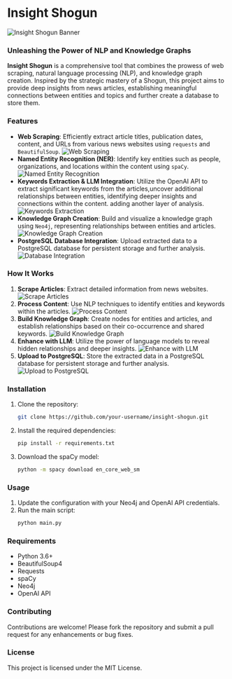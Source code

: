 
#  Insight Shogun

![Insight Shogun Banner](https://github.com/samraatz/InsightShogun/blob/main/banner.png)

### Unleashing the Power of NLP and Knowledge Graphs

**Insight Shogun** is a comprehensive tool that combines the prowess of web scraping, natural language processing (NLP), and knowledge graph creation. Inspired by the strategic mastery of a Shogun, this project aims to provide deep insights from news articles, establishing meaningful connections between entities and topics and further create a database to store them.

### Features

- **Web Scraping**: Efficiently extract article titles, publication dates, content, and URLs from various news websites using `requests` and `BeautifulSoup`.
  ![Web Scraping](https://github.com/samraatz/InsightShogun/blob/main/ws.png)
- **Named Entity Recognition (NER)**: Identify key entities such as people, organizations, and locations within the content using `spaCy`.
  ![Named Entity Recognition](https://github.com/samraatz/InsightShogun/blob/main/ner.png)
- **Keywords Extraction & LLM Integration**: Utilize the OpenAI API to extract significant keywords from the articles,uncover additional relationships between entities, identifying deeper insights and connections within the content. adding another layer of analysis.
  ![Keywords Extraction](https://github.com/samraatz/InsightShogun/blob/main/key.png)
- **Knowledge Graph Creation**: Build and visualize a knowledge graph using `Neo4j`, representing relationships between entities and articles.
  ![Knowledge Graph Creation](https://github.com/samraatz/InsightShogun/blob/main/kg.png)
- **PostgreSQL Database Integration**: Upload extracted data to a PostgreSQL database for persistent storage and further analysis.
  ![Database Integration](https://github.com/samraatz/InsightShogun/blob/main/db.png)

### How It Works

1. **Scrape Articles**: Extract detailed information from news websites.
   ![Scrape Articles](https://github.com/samraatz/InsightShogun/blob/main/scrape.png)
2. **Process Content**: Use NLP techniques to identify entities and keywords within the articles.
   ![Process Content](https://github.com/samraatz/InsightShogun/blob/main/spacy.png)
3. **Build Knowledge Graph**: Create nodes for entities and articles, and establish relationships based on their co-occurrence and shared keywords.
   ![Build Knowledge Graph](https://github.com/samraatz/InsightShogun/blob/main/kg1.png)
4. **Enhance with LLM**: Utilize the power of language models to reveal hidden relationships and deeper insights.
   ![Enhance with LLM](https://github.com/samraatz/InsightShogun/blob/main/er.png)
5. **Upload to PostgreSQL**: Store the extracted data in a PostgreSQL database for persistent storage and further analysis.
   ![Upload to PostgreSQL](https://github.com/samraatz/InsightShogun/blob/main/db_upload.png)


### Installation

1. Clone the repository:
   ```bash
   git clone https://github.com/your-username/insight-shogun.git
   ```
2. Install the required dependencies:
   ```bash
   pip install -r requirements.txt
   ```
3. Download the spaCy model:
   ```bash
   python -m spacy download en_core_web_sm
   ```

### Usage

1. Update the configuration with your Neo4j and OpenAI API credentials.
2. Run the main script:
   ```bash
   python main.py
   ```

### Requirements

- Python 3.6+
- BeautifulSoup4
- Requests
- spaCy
- Neo4j
- OpenAI API

### Contributing

Contributions are welcome! Please fork the repository and submit a pull request for any enhancements or bug fixes.

### License

This project is licensed under the MIT License.
```


